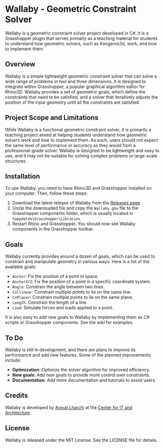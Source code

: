 # Wallaby - Geometric Constraint Solver

Wallaby is a geometric constraint solver project developed in C#. 
It is a Grasshopper plugin that serves primarly as a teaching material for students to understand how geometric solvers, such as Kangaroo3d, work, and how to implement them. 

## Overview

Wallaby is a simple lightweight geometric constraint solver that can solve a wide range of problems in two and three dimensions. It is designed to integrate within Grasshopper, a popular graphical algorithm editor for Rhino3D. Wallaby provides a set of geometric goals, which define the constraints that need to be satisfied, and a solver that iteratively adjusts the position of the input geometry until all the constraints are satisfied.

## Project Scope and Limitations

While Wallaby is a functional geometric constraint solver, it is primarily a teaching project aimed at helping students understand how geometric solvers work and how to implement them. As such, users should not expect the same level of performance or accuracy as they would from a professional-grade solver. Wallaby is designed to be lightweight and easy to use, and it may not be suitable for solving complex problems or large-scale structures. 

## Installation

To use Wallaby, you need to have Rhino3D and Grasshopper installed on your computer. Then, follow these steps:

1. Download the latest release of Wallaby from the [Releases page](https://github.com/ALharchi/Wallaby-3D/releases).
2. Unzip the downloaded file and copy the `Wallaby.gha` file to the Grasshopper components folder, which is usually located in `%appdata%\Grasshopper\Libraries`.
3. Restart Rhino and Grasshopper. You should now see Wallaby components in the Grasshopper toolbar.

## Goals

Wallaby currently provides around a dozen of goals, which can be used to constrain and manipulate geometry in various ways. Here is a list of the available goals:

- `Anchor`: Fix the position of a point in space.
- `AnchorXYZ`: Fix the position of a point in a specific coordinate system.
- `Angle`: Constrain the angle between two lines.
- `Collinear`: Constrain multiple points to lie on the same line.
- `CoPlanar`: Constrain multiple points to lie on the same plane.
- `Length`: Constrain the length of a line.
- `Load`: Simulate forces and loads applied to a point.

It is also easy to add new goals to Wallaby by implementing them as C# scripts or Grasshopper components. See the wiki for examples.

## To Do

Wallaby is still in development, and there are plans to improve its performance and add new features. Some of the planned improvements include:

- **Optimization**: Optimize the solver algorithm for improved efficiency.
- **New goals**: Add new goals to provide more control over constraints.
- **Documentation**: Add more documentation and tutorials to assist users.

## Credits
Wallaby is developed by [Ayoub Lharchi](<https://www.lharchi.com>) at the [Center for IT and Architecture](<https://royaldanishacademy.com/CITA>).

## License
Wallaby is released under the MIT License. See the LICENSE file for details.
